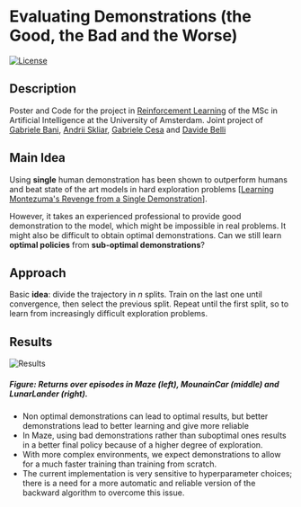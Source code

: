 # Evaluating Demonstrations (the Good, the Bad and the Worse)

[![License](http://img.shields.io/:license-mit-blue.svg)](LICENSE)

## Description

Poster and Code for the project in [Reinforcement Learning](http://studiegids.uva.nl/xmlpages/page/2018-2019/zoek-vak/vak/63460) of the MSc in Artificial Intelligence at the University of Amsterdam. Joint project of [Gabriele Bani](https://github.com/Hiryugan), [Andrii Skliar](github.com/askliar), [Gabriele Cesa](https://github.com/Gabri95) and [Davide Belli](https://github.com/davide-belli)
	
## Main Idea

Using **single** human demonstration has been shown to outperform humans and beat state of the art models in hard exploration problems [[Learning Montezuma's Revenge from a Single Demonstration](https://arxiv.org/abs/1812.03381)].

However, it takes an experienced professional to provide good demonstration to the model, which might be impossible in real problems. It might also be difficult to obtain optimal demonstrations. Can we still learn **optimal policies** from **sub-optimal demonstrations**?

## Approach

Basic **idea**: divide the trajectory in *n* splits. Train on the last one until convergence, then select the previous split. Repeat until the first split, so to learn from increasingly difficult exploration problems.

## Results

![Results](https://cdn.pbrd.co/images/HT2ggjz.png)
##### Figure: Returns over episodes in Maze (left), MounainCar (middle) and LunarLander (right).

- Non optimal demonstrations can lead to optimal results, but better demonstrations lead to better learning and give more reliable 
- In Maze, using bad demonstrations rather than suboptimal ones results in a better final policy because of a higher degree of exploration.
- With more complex environments, we expect demonstrations to allow for a much faster training than training from scratch. 
- The current implementation is very sensitive to hyperparameter choices; there is a need for a more automatic and reliable version of the backward algorithm to overcome this issue.